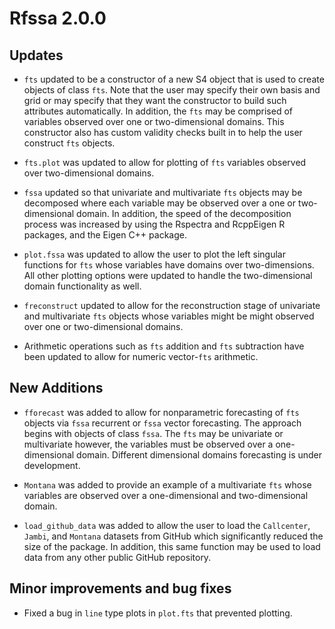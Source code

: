 Rfssa 2.0.0
===========

Updates
-------
-   `fts` updated to be a constructor of a new S4 object that is used to create
    objects of class `fts`. Note that the user may specify their own basis 
    and grid or may specify that they want the constructor to build such 
    attributes automatically. In addition, the `fts` may be comprised of 
    variables observed over one or two-dimensional domains. This constructor 
    also has custom validity checks built in to help the user construct `fts` 
    objects.
    
-   `fts.plot` was updated to allow for plotting of `fts` variables observed 
    over two-dimensional domains.

-   `fssa` updated so that univariate and multivariate `fts` objects may be 
    decomposed where each variable may be observed over a one or 
    two-dimensional domain. In addition, the speed of the decomposition 
    process was increased by using the Rspectra and RcppEigen R packages, 
    and the Eigen C++ package.
    
-   `plot.fssa` was updated to allow the user to plot the left singular 
    functions for `fts` whose variables have domains over two-dimensions. All 
    other plotting options were updated to handle the two-dimensional domain 
    functionality as well.

-   `freconstruct` updated to allow for the reconstruction stage of
    univariate and multivariate `fts` objects whose variables might be 
    might observed over one or two-dimensional domains.

-   Arithmetic operations such as `fts` addition and `fts` subtraction have 
    been updated to allow for numeric vector-`fts` arithmetic.


New Additions
-------------

-   `fforecast` was added to allow for nonparametric forecasting of `fts` 
    objects via `fssa` recurrent or `fssa` vector forecasting. The 
    approach begins with objects of class `fssa`. The `fts` may be 
    univariate or multivariate however, the variables must be observed over 
    a one-dimensional domain. Different dimensional domains forecasting is 
    under development.
    
-   `Montana` was added to provide an example of a multivariate `fts` 
    whose variables are observed over a one-dimensional and two-dimensional 
    domain.
    
-   `load_github_data` was added to allow the user to load the `Callcenter`, 
    `Jambi`, and `Montana` datasets from GitHub which significantly reduced 
    the size of the package. In addition, this same function may be used to 
    load data from any other public GitHub repository.

Minor improvements and bug fixes
--------------------------------

-   Fixed a bug in `line` type plots in `plot.fts` that prevented plotting.
